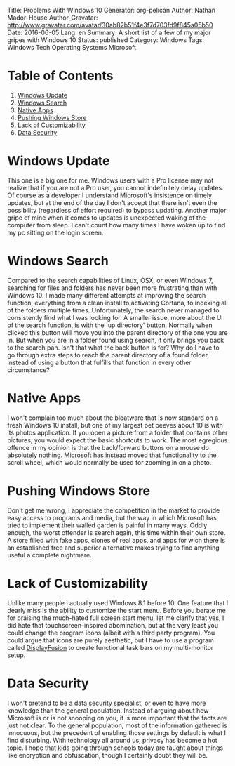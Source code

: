 Title: Problems With Windows 10
Generator: org-pelican
Author: Nathan Mador-House
Author_Gravatar: http://www.gravatar.com/avatar/30ab82b51f4e3f7d703fd9f845a05b50
Date: 2016-06-05
Lang: en
Summary: A short list of a few of my major gripes with Windows 10
Status: published
Category: Windows
Tags: Windows Tech Operating Systems Microsoft


# Table of Contents

1.  [Windows Update](#org3f6c950)
2.  [Windows Search](#orgd14be9d)
3.  [Native Apps](#org1ef5faa)
4.  [Pushing Windows Store](#org4d658b7)
5.  [Lack of Customizability](#org8fc526e)
6.  [Data Security](#orgabc683e)



<a id="org3f6c950"></a>

# Windows Update

This one is a big one for me. Windows users with a Pro license may not realize that if you are not a Pro user, you cannot indefinitely delay updates. Of course as a developer I understand Microsoft's insistence on timely updates, but at the end of the day I don't accept that there isn't even the possibility (regardless of effort required) to bypass updating. Another major gripe of mine when it comes to updates is unexpected waking of the computer from sleep. I can't count how many times I have woken up to find my pc sitting on the login screen.


<a id="orgd14be9d"></a>

# Windows Search

Compared to the search capabilities of Linux, OSX, or even Windows 7, searching for files and folders has never been more frustrating than with Windows 10. I made many different attempts at improving the search function, everything from a clean install to activating Cortana, to indexing all of the folders multiple times. Unfortunately, the search never managed to consistently find what I was looking for. A smaller issue, more about the UI of the search function, is with the 'up directory' button. Normally when clicked this button will move you into the parent directory of the one you are in. But when you are in a folder found using search, it only brings you back to the search pan. Isn't that what the back button is for? Why do I have to go through extra steps to reach the parent directory of a found folder, instead of using a button that fulfills that function in every other circumstance?


<a id="org1ef5faa"></a>

# Native Apps

I won't complain too much about the bloatware that is now standard on a fresh Windows 10 install, but one of my largest pet peeves about 10 is with its photos application. If you open a picture from a folder that contains other pictures, you would expect the basic shortcuts to work. The most egregious offence in my opinion is that the back/forward buttons on a mouse do absolutely nothing. Microsoft has instead moved that functionality to the scroll wheel, which would normally be used for zooming in on a photo. 


<a id="org4d658b7"></a>

# Pushing Windows Store

Don't get me wrong, I appreciate the competition in the market to provide easy access to programs and media, but the way in which Microsoft has tried to implement their walled garden is painful in many ways. Oddly enough, the worst offender is search again, this time within their own store. A store filled with fake apps, clones of real apps, and apps for wich there is an established free and superior alternative makes trying to find anything useful a complete nightmare. 


<a id="org8fc526e"></a>

# Lack of Customizability

Unlike many people I actually used Windows 8.1 before 10. One feature that I dearly miss is the ability to customize the start menu. Before you berate me for praising the much-hated full screen start menu, let me clarify that yes, I did hate that touchscreen-inspired abomination, but at the very least you could change the program icons (albeit with a third party program). You could argue that icons are purely aesthetic, but I have to use a program called [DisplayFusion](www.displayfusion.com) to create functional task bars on my multi-monitor setup.


<a id="orgabc683e"></a>

# Data Security

I won't pretend to be a data security specialist, or even to have more knowledge than the general population. Instead of arguing about how Microsoft is or is not snooping on you, it is more important that the facts are just not clear. To the general population, most of the information gathered is innocuous, but the precedent of enabling those settings by default is what I find disturbing. With technology all around us, privacy has become a hot topic. I hope that kids going through schools today are taught about things like encryption and obfuscation, though I certainly doubt they will be.

